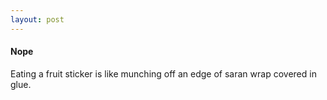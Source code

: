 ```yaml
---
layout: post
---
```


#### Nope
Eating a fruit sticker is like munching off an edge of saran wrap covered in glue.